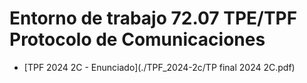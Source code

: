 # Entorno de trabajo 72.07 TPE/TPF Protocolo de Comunicaciones

* [TPF 2024 2C - Enunciado](./TPF_2024-2c/TP final 2024 2C.pdf)
